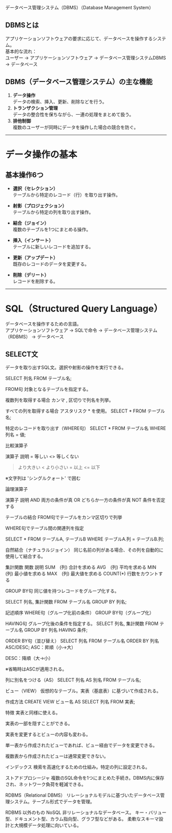 データベース管理システム（DBMS）（Database Management System）

## DBMSとは
アプリケーションソフトウェアの要求に応じて、データベースを操作するシステム。  
基本的な流れ：  
ユーザー → アプリケーションソフトウェア → データベース管理システムDBMS → データベース

## DBMS（データベース管理システム）の主な機能
1. **データ操作**  
   データの検索、挿入、更新、削除などを行う。
2. **トランザクション管理**  
   データの整合性を保ちながら、一連の処理をまとめて扱う。
3. **排他制御**  
   複数のユーザーが同時にデータを操作した場合の競合を防ぐ。

---

# データ操作の基本

## 基本操作6つ

- **選択（セレクション）**  
  テーブルから特定のレコード（行）を取り出す操作。

- **射影（プロジェクション）**  
  テーブルから特定の列を取り出す操作。

- **結合（ジョイン）**  
  複数のテーブルを1つにまとめる操作。

- **挿入（インサート）**  
  テーブルに新しいレコードを追加する。

- **更新（アップデート）**  
  既存のレコードのデータを変更する。

- **削除（デリート）**  
  レコードを削除する。

---

# SQL（Structured Query Language）

データベースを操作するための言語。  
アプリケーションソフトウェア → SQLで命令 → データベース管理システム（RDBMS） → データベース

## SELECT文
データを取り出すSQL文。選択や射影の操作を実行できる。

SELECT 列名 FROM テーブル名;

FROM句
対象となるテーブルを指定する。

複数列を取得する場合
カンマ , 区切りで列名を列挙。

すべての列を取得する場合
アスタリスク * を使用。
SELECT * FROM テーブル名;


特定のレコードを取り出す（WHERE句）
SELECT * FROM テーブル名 WHERE 列名 = 値;




比較演算子

演算子	説明
=	等しい
<>	等しくない
>	より大きい
<	より小さい
>=	以上
<=	以下

※文字列は 'シングルクォート' で囲む

論理演算子

演算子	説明
AND	両方の条件が真
OR	どちらか一方の条件が真
NOT	条件を否定する


テーブルの結合
FROM句でテーブルをカンマ区切りで列挙

WHERE句でテーブル間の関連列を指定

SELECT * FROM テーブルA, テーブルB WHERE テーブルA.列 = テーブルB.列;

自然結合（ナチュラルジョイン）
同じ名前の列がある場合、その列を自動的に使用して結合する。


集計関数
関数	説明
SUM　(列)	合計を求める
AVG　(列)	平均を求める
MIN　(列)	最小値を求める
MAX　(列)	最大値を求める
COUNT(*)	行数をカウントする

GROUP BY句
同じ値を持つレコードをグループ化する。

SELECT 列名, 集計関数 FROM テーブル名 GROUP BY 列名;

記述順序
WHERE句（グループ化前の条件）
GROUP BY句（グループ化）

HAVING句
グループ化後の条件を指定する。
SELECT 列名, 集計関数 FROM テーブル名 GROUP BY 列名 HAVING 条件;

ORDER BY句（並び替え）
SELECT 列名 FROM テーブル名 ORDER BY 列名 ASC/DESC;
ASC：昇順（小→大）

DESC：降順（大→小）

※省略時はASCが適用される。

列に別名をつける（AS）
SELECT 列名 AS 別名 FROM テーブル名;


ビュー（VIEW）
仮想的なテーブル。実表（基底表）に基づいて作成される。

作成方法
CREATE VIEW ビュー名 AS SELECT 列名 FROM 実表;

特徴
実表と同様に使える。

実表の一部を隠すことができる。

実表を変更するとビューの内容も変わる。

単一表から作成されたビューであれば、ビュー経由でデータを変更できる。

複数表から作成されたビューは通常変更できない。

インデックス
検索を高速化するための仕組み。特定の列に設定される。

ストアドプロシージャ
複数のSQL命令を1つにまとめた手続き。DBMS内に保存され、ネットワーク負荷を軽減できる。


RDBMS（Relational DBMS）
リレーショナルモデルに基づいたデータベース管理システム。テーブル形式でデータを管理。

RDBMS 以外のもの
NoSQL
非リレーショナルなデータベース。
キー・バリュー型、ドキュメント型、カラム指向型、グラフ型などがある。
柔軟なスキーマ設計と大規模データ処理に向いている。